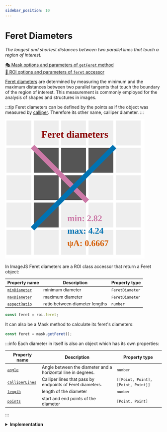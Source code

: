 ```yaml
---
sidebar_position: 10
---
```


# Feret Diameters

_The longest and shortest distances between two parallel lines that touch a region of interest._

[🎭 Mask options and parameters of `getFeret` method](https://api.image-js.org/classes/index.Mask.html#getFeret)  
[🔎 ROI options and parameters of `feret` accessor](https://api.image-js.org/classes/index.Roi.html#feret)

[Feret diameters](https://en.wikipedia.org/wiki/Feret_diameter 'wikipedia link on feret diameter') are determined by measuring the minimum and the maximum distances between two parallel tangents that touch the boundary of the region of interest.
This measurement is commonly employed for the analysis of shapes and structures in images.

:::tip
Feret diameters can be defined by the points as if the object was measured by [calliper](https://en.wikipedia.org/wiki/Calipers 'wikipedia link on caliper'). Therefore its other name, calliper diameter.
:::

![Feret output](./images/feret.svg)

In ImageJS Feret diameters are a ROI class accessor that return a Feret object:

| Property name                                                                     | Description                    | Property type   |
| --------------------------------------------------------------------------------- | ------------------------------ | --------------- |
| [`minDiameter`](https://api.image-js.org/interfaces/index.Feret.html#minDiameter) | minimum diameter               | `FeretDiameter` |
| [`maxDiameter`](https://api.image-js.org/interfaces/index.Feret.html#maxDiameter) | maximum diameter               | `FeretDiameter` |
| [`aspectRatio`](https://api.image-js.org/interfaces/index.Feret.html#aspectRatio) | ratio between diameter lengths | `number`        |

```ts
const feret = roi.feret;
```

It can also be a Mask method to calculate its feret's diameters:

```ts
const feret = mask.getFeret();
```

:::info
Each diameter in itself is also an object which has its own properties:

| Property name                                                                                 | Description                                                  | Property type                      |
| --------------------------------------------------------------------------------------------- | ------------------------------------------------------------ | ---------------------------------- |
| [`angle`](https://api.image-js.org/interfaces/index.FeretDiameter.html#angle)                 | Angle between the diameter and a horizontal line in degrees. | `number`                           |
| [`calliperLines`](https://api.image-js.org/interfaces/index.FeretDiameter.html#calliperLines) | Calliper lines that pass by endpoints of Feret diameters.    | `[[Point, Point], [Point, Point]]` |
| [`length`](https://api.image-js.org/interfaces/index.FeretDiameter.html#length)               | length of the diameter                                       | `number`                           |
| [`points`](https://api.image-js.org/interfaces/index.FeretDiameter.html#points)               | start and end points of the diameter                         | `[Point, Point]`                   |

:::

<details>
<summary><b>Implementation</b></summary>

Here's how Feret diameter is implemented in ImageJS:

_Finding convex hull points_: an algorithm is based on the fact that one of the lines is aligned with one of the convex hull sides. This significantly facilitates Feret's diameter's search. Here, a preexisting convex hull method is implemented.(see [convex hull page](./convex-hull.md 'internal link on convex hull') for more information).

_Rotating an object_: an object gets rotated parallel to the X-axis. It allows finding tilt angles of the diameters. It also simplifies search for points. After all the data is found, it just gets rotated back by the same angle to get actual result.

_Calculating maximum distance between points_: the algorithm iterates through each point and looks for the biggest distance between other points of convex hull. For the minimum diameter it also compares it with the previous maximum value and if it is smaller, it becomes new current minimum diameter.
For maximum diameter it just calculates the maximum distance between points of convex hull.

_Finding caliper lines_: First, region's extreme values are found among rotated points. For minimum these are X values, for maximum - Y values. After that, lines can be found rather easily. For minimum caliper lines lines have a common Y coordinate with feret points and they are situated at the extremities of an object, which is also easy to obtain, since the object is rotated. Same process for maximum diameter, but this time, it's an X coordinate which is common.

</details>
